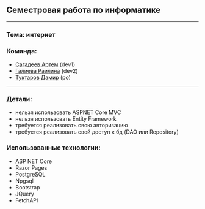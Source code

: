 ## Семестровая работа по информатике

---

### Тема: интернет
### Команда:
* [Сагадеев Артем](https://github.com/adderall333) (dev1)
* [Галиева Раилина](https://github.com/RaiRG) (dev2)
* [Туктаров Дамир](https://github.com/demxk) (po)

---

### Детали:
* нельзя использовать ASPNET Core MVC
* нельзя использовать Entity Framework
* требуется реализовать свою авторизацию
* требуется реализовать свой доступ к бд (DAO или Repository)

### Использованные технологии:
* ASP NET Core
* Razor Pages
* PostgreSQL
* Npgsql
* Bootstrap
* JQuery
* FetchAPI